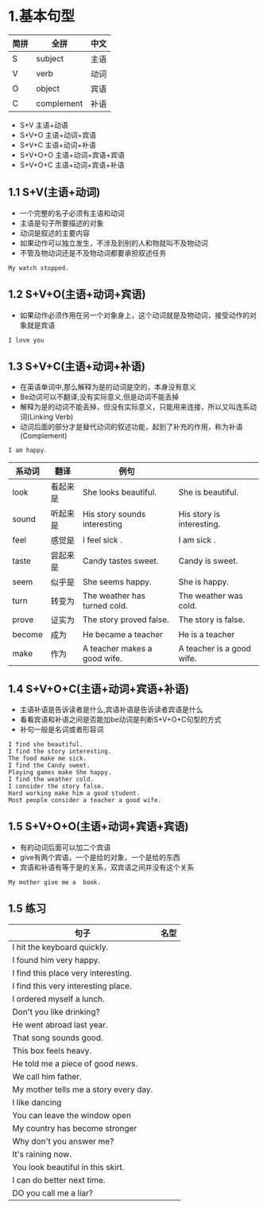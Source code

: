 # 1.基本句型

| 简拼 | 全拼 | 中文 |
| --- | --- | --- |
| S | subject | 主语 |
| V | verb | 动词 |
| O | object | 宾语 |
| C | complement | 补语 |

- S+V 主语+动语
- S+V+O 主语+动词+宾语
- S+V+C 主语+动词+补语
- S+V+O+O 主语+动词+宾语+宾语
- S+V+O+C 主语+动词+宾语+补语

## 1.1 S+V(主语+动词)
- 一个完整的名子必须有主语和动词
- 主语是句子所要描述的对象
- 动词是叙述的主要内容
- 如果动作可以独立发生，不涉及到别的人和物就叫不及物动词
- 不管及物动词还是不及物动词都要承担叙述任务

```
My watch stopped.
```
## 1.2 S+V+O(主语+动词+宾语)
- 如果动作必须作用在另一个对象身上，这个动词就是及物动词，接受动作的对象就是宾语
```
I love you
```
## 1.3 S+V+C(主语+动词+补语)
- 在英语单词中,那么解释为是的动词是空的，本身没有意义
- Be动词可以不翻译,没有实际意义,但是动词不能丢掉
- 解释为是的动词不能丢掉，但没有实际意义，只能用来连接，所以又叫连系动词(Linking Verb)
- 动词后面的部分才是替代动词的叙述功能，起到了补充的作用，称为补语(Complement)
```js
I am happy.
```
| 系动词 | 翻译 | 例句 | |
| --- | --- | --- | --- |
| look | 看起来是 | She looks beautiful. | She is beautiful. |
| sound | 听起来是 | His story sounds interesting | His story is interesting. |
| feel | 感觉是 | I feel sick . | I am sick . |
| taste | 尝起来是 | Candy tastes sweet. | Candy is sweet. |
| seem | 似乎是 | She seems happy. | She is happy. |
| turn | 转变为	| The weather has turned cold. | The weather was cold. |
| prove | 证实为 | The story proved false. | The story is false. |
| become | 成为 | He became a teacher | He is a teacher |
| make | 作为 | A teacher makes a good wife. | A teacher is a good wife. |

## 1.4 S+V+O+C(主语+动词+宾语+补语)
- 主语补语是告诉读者是什么,宾语补语是告诉读者宾语是什么
- 看看宾语和补语之间是否能加be动词是判断S+V+O+C句型的方式
- 补句一般是名词或者形容词
```
I find she beautiful.
I find the story interesting.
The food make me sick.
I find the Candy sweet.
Playing games make She happy.
I find the weather cold.
I consider the story false.
Hard working make him a good student.
Most people consider a teacher a good wife.
```
## 1.5 S+V+O+O(主语+动词+宾语+宾语)
- 有的动词后面可以加二个宾语
- give有两个宾语，一个是给的对象，一个是给的东西
- 宾语和补语有等于是的关系，双宾语之间并没有这个关系
```
My mother give me a  book.
```
## 1.5 练习
| 句子 | 名型 |
| --- | --- |
| I hit the keyboard quickly. | |
| I found him very happy. | |
| I find this place very interesting. | |
| I find this very interesting place. | |
| I ordered myself a lunch. | |
| Don't you like drinking? | |
| He went abroad last year. | |
| That song sounds good. | |
| This box feels heavy. | |
| He told me a piece of good news. | |
| We call him father. | |
| My mother tells me a story every day. | |
| I like dancing | |
| You can leave the window open | |
| My country has become stronger | |
| Why don't you answer me? | |
| It's raining now. | |
| You look beautiful in this skirt. | |
| I can do better next time. | |
| DO you call me a liar? | |